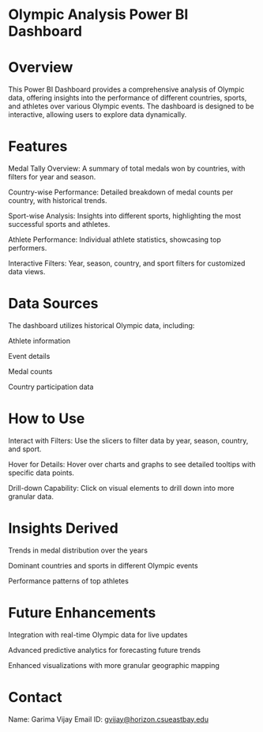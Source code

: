 # Olympic Analysis Power BI Dashboard 

# Overview

This Power BI Dashboard provides a comprehensive analysis of Olympic data, offering insights into the performance of different countries, sports, and athletes over various Olympic events. The dashboard is designed to be interactive, allowing users to explore data dynamically.

# Features

Medal Tally Overview: A summary of total medals won by countries, with filters for year and season.

Country-wise Performance: Detailed breakdown of medal counts per country, with historical trends.

Sport-wise Analysis: Insights into different sports, highlighting the most successful sports and athletes.

Athlete Performance: Individual athlete statistics, showcasing top performers.

Interactive Filters: Year, season, country, and sport filters for customized data views.

# Data Sources

The dashboard utilizes historical Olympic data, including:

Athlete information

Event details

Medal counts

Country participation data

# How to Use

Interact with Filters: Use the slicers to filter data by year, season, country, and sport.

Hover for Details: Hover over charts and graphs to see detailed tooltips with specific data points.

Drill-down Capability: Click on visual elements to drill down into more granular data.

# Insights Derived

Trends in medal distribution over the years

Dominant countries and sports in different Olympic events

Performance patterns of top athletes

# Future Enhancements

Integration with real-time Olympic data for live updates

Advanced predictive analytics for forecasting future trends

Enhanced visualizations with more granular geographic mapping

# Contact

Name: Garima Vijay
Email ID: gvijay@horizon.csueastbay.edu
